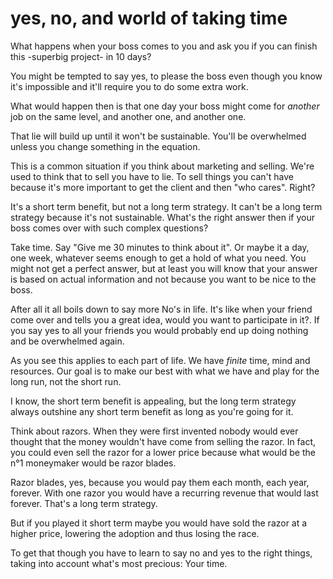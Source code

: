
# yes, no, and world of taking time

What happens when your boss comes to you and ask you if you can finish this -superbig project- in 10 days?

You might be tempted to say yes, to please the boss even though you know it's impossible and it'll require you to do some extra work.

What would happen then is that one day your boss might come for _another_ job on the same level, and another one, and another one.

That lie will build up until it won't be sustainable. You'll be overwhelmed unless you change something in the equation.

This is a common situation if you think about marketing and selling. We're used to think that to sell you have to lie. To sell things you can't have because it's more important to get the client and then "who cares". Right?

It's a short term benefit, but not a long term strategy.
It can't be a long term strategy because it's not sustainable. What's the right answer then if your boss comes over with such complex questions?

Take time.
Say "Give me 30 minutes to think about it".
Or maybe it a day, one week, whatever seems enough to get a hold of what you need.
You might not get a perfect answer, but at least you will know that your answer is based on actual information and not because you want to be nice to the boss.

After all it all boils down to say more No's in life.
It's like when your friend come over and tells you a great idea, would you want to participate in it?.
If you say yes to all your friends you would probably end up doing nothing and be overwhelmed again.

As you see this applies to each part of life.
We have _finite_ time, mind and resources.
Our goal is to make our best with what we have and play for the long run, not the short run.

I know, the short term benefit is appealing, but the long term strategy always outshine any short term benefit as long as you're going for it.

Think about razors. When they were first invented nobody would ever thought that the money wouldn't have come from selling the razor. In fact, you could even sell the razor for a lower price because what would be the n°1 moneymaker would be razor blades.

Razor blades, yes, because you would pay them each month, each year, forever.
With one razor you would have a recurring revenue that would last forever. That's a long term strategy.

But if you played it short term maybe you would have sold the razor at a higher price, lowering the adoption and thus losing the race.

To get that though you have to learn to say no and yes to the right things, taking into account what's most precious: Your time.
